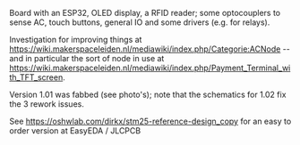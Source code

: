 Board with an ESP32, OLED display, a RFID reader; some optocouplers to sense AC, touch buttons, general IO and some drivers (e.g. for relays).

Investigation for improving things at https://wiki.makerspaceleiden.nl/mediawiki/index.php/Categorie:ACNode -- and in particular the sort of node in use at https://wiki.makerspaceleiden.nl/mediawiki/index.php/Payment_Terminal_with_TFT_screen.

Version 1.01 was fabbed (see photo's); note that the schematics for 1.02 fix the 3 rework issues.

See https://oshwlab.com/dirkx/stm25-reference-design_copy for an easy to order version at EasyEDA / JLCPCB

